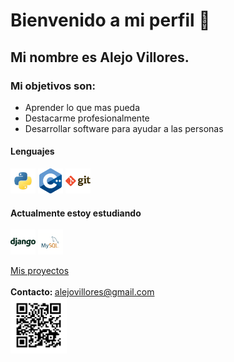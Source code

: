 <h1> Bienvenido a mi perfil 👋</h1>

<h2>
  Mi nombre es Alejo Villores.<br>
</h2>
<h3>Mi objetivos son:</h3>
<ul>
  <li>Aprender lo que mas pueda</li>
  <li>Destacarme profesionalmente</li>
  <li>Desarrollar software para ayudar a las personas</li>
</ul>

<h4>Lenguajes</h4>
<div display = "inline">
    <img height="40" width="40" margin= "10px" src="https://raw.githubusercontent.com/github/explore/80688e429a7d4ef2fca1e82350fe8e3517d3494d/topics/python/python.png" />
    <img height="40" width="40" margin= "10px" src="https://raw.githubusercontent.com/github/explore/80688e429a7d4ef2fca1e82350fe8e3517d3494d/topics/cpp/cpp.png"/>
    <img height="40" width="40" src="https://raw.githubusercontent.com/github/explore/80688e429a7d4ef2fca1e82350fe8e3517d3494d/topics/git/git.png"/>
</div>
<h4>Actualmente estoy estudiando</h4>
<div display = "inline">
  <img height="40" width="40" margin= "10px" src="https://raw.githubusercontent.com/github/explore/80688e429a7d4ef2fca1e82350fe8e3517d3494d/topics/django/django.png">
  <img height="40" width="40" margin= "10px" src="https://raw.githubusercontent.com/github/explore/80688e429a7d4ef2fca1e82350fe8e3517d3494d/topics/mysql/mysql.png">
</div>

<a href="https://github.com/alejovillores?tab=repositories">Mis proyectos</a><br>
<br>
<strong>Contacto: </strong>alejovillores@gmail.com</strong>
<br>
<img  height="90" width="90" src="https://raw.githubusercontent.com/alejovillores/alejovillores/master/qr.png">
